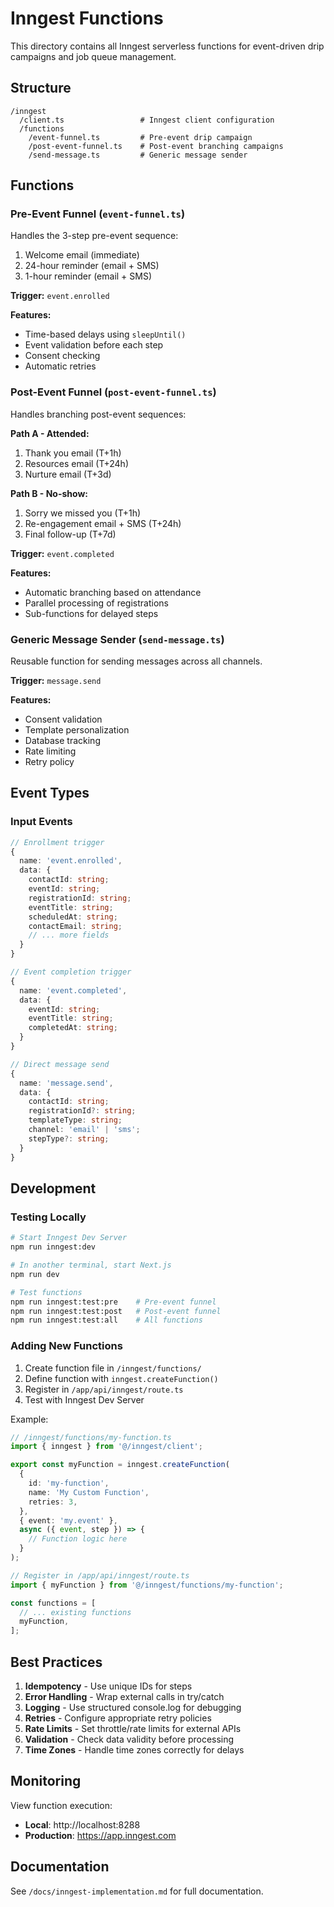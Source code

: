 # Inngest Functions

This directory contains all Inngest serverless functions for event-driven drip campaigns and job queue management.

## Structure

```
/inngest
  /client.ts                 # Inngest client configuration
  /functions
    /event-funnel.ts         # Pre-event drip campaign
    /post-event-funnel.ts    # Post-event branching campaigns
    /send-message.ts         # Generic message sender
```

## Functions

### Pre-Event Funnel (`event-funnel.ts`)

Handles the 3-step pre-event sequence:
1. Welcome email (immediate)
2. 24-hour reminder (email + SMS)
3. 1-hour reminder (email + SMS)

**Trigger:** `event.enrolled`

**Features:**
- Time-based delays using `sleepUntil()`
- Event validation before each step
- Consent checking
- Automatic retries

### Post-Event Funnel (`post-event-funnel.ts`)

Handles branching post-event sequences:

**Path A - Attended:**
1. Thank you email (T+1h)
2. Resources email (T+24h)
3. Nurture email (T+3d)

**Path B - No-show:**
1. Sorry we missed you (T+1h)
2. Re-engagement email + SMS (T+24h)
3. Final follow-up (T+7d)

**Trigger:** `event.completed`

**Features:**
- Automatic branching based on attendance
- Parallel processing of registrations
- Sub-functions for delayed steps

### Generic Message Sender (`send-message.ts`)

Reusable function for sending messages across all channels.

**Trigger:** `message.send`

**Features:**
- Consent validation
- Template personalization
- Database tracking
- Rate limiting
- Retry policy

## Event Types

### Input Events

```typescript
// Enrollment trigger
{
  name: 'event.enrolled',
  data: {
    contactId: string;
    eventId: string;
    registrationId: string;
    eventTitle: string;
    scheduledAt: string;
    contactEmail: string;
    // ... more fields
  }
}

// Event completion trigger
{
  name: 'event.completed',
  data: {
    eventId: string;
    eventTitle: string;
    completedAt: string;
  }
}

// Direct message send
{
  name: 'message.send',
  data: {
    contactId: string;
    registrationId?: string;
    templateType: string;
    channel: 'email' | 'sms';
    stepType?: string;
  }
}
```

## Development

### Testing Locally

```bash
# Start Inngest Dev Server
npm run inngest:dev

# In another terminal, start Next.js
npm run dev

# Test functions
npm run inngest:test:pre    # Pre-event funnel
npm run inngest:test:post   # Post-event funnel
npm run inngest:test:all    # All functions
```

### Adding New Functions

1. Create function file in `/inngest/functions/`
2. Define function with `inngest.createFunction()`
3. Register in `/app/api/inngest/route.ts`
4. Test with Inngest Dev Server

Example:

```typescript
// /inngest/functions/my-function.ts
import { inngest } from '@/inngest/client';

export const myFunction = inngest.createFunction(
  {
    id: 'my-function',
    name: 'My Custom Function',
    retries: 3,
  },
  { event: 'my.event' },
  async ({ event, step }) => {
    // Function logic here
  }
);

// Register in /app/api/inngest/route.ts
import { myFunction } from '@/inngest/functions/my-function';

const functions = [
  // ... existing functions
  myFunction,
];
```

## Best Practices

1. **Idempotency** - Use unique IDs for steps
2. **Error Handling** - Wrap external calls in try/catch
3. **Logging** - Use structured console.log for debugging
4. **Retries** - Configure appropriate retry policies
5. **Rate Limits** - Set throttle/rate limits for external APIs
6. **Validation** - Check data validity before processing
7. **Time Zones** - Handle time zones correctly for delays

## Monitoring

View function execution:
- **Local**: http://localhost:8288
- **Production**: https://app.inngest.com

## Documentation

See `/docs/inngest-implementation.md` for full documentation.
